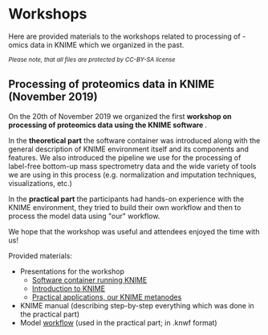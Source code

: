 # Workshops
 Here are provided materials to the workshops related to processing of -omics data in KNIME which we organized in the past.
 
 <sub><i> Please note, that all files are protected by CC-BY-SA license </i> </sub>
 
 Processing of proteomics data in KNIME (November 2019)
 ----------------------------------------------------------
 
 On the 20th of November 2019 we organized the first <b>workshop on processing of proteomics data using the KNIME software </b>.
  
 In the <b>theoretical part</b> the software container was introduced along with the general description of KNIME environment itself
 and its components and features. We also introduced the pipeline we use for the processing of
 label-free bottom-up mass spectrometry data and the wide variety of tools we are using in this process 
 (e.g. normalization and imputation techniques, visualizations, etc.)
 
  In the <b>practical part</b> the participants had hands-on experience with the KNIME environment, they tried to
  build their own workflow and then to process the model data using "our" workflow.
  
  We hope that the workshop was useful and attendees enjoyed the time with us!
  
Provided materials:
* Presentations for the workshop
    * [Software container running KNIME](workshop_2019/KNIME_workshop_1.pdf)
    * [Introduction to KNIME](workshop_2019/KNIME_workshop_2.pdf)
    * [Practical applications, our KNIME metanodes](workshop_2019/KNIME_workshop_3.pdf)
* KNIME manual (describing step-by-step everything which was done in the practical part)
* Model [workflow](workshop_2019/KNIME_workshop_20191120.knwf) (used in the practical part; in .knwf format)